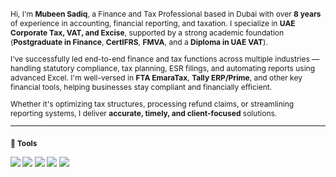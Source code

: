 <span style="font-size:12px">
Hi, I'm <b>Mubeen Sadiq</b>, a Finance and Tax Professional based in Dubai with over <b>8 years</b> of experience in accounting, financial reporting, and taxation. I specialize in <b>UAE Corporate Tax, VAT, and Excise</b>, supported by a strong academic foundation (<b>Postgraduate in Finance</b>, <b>CertIFRS</b>, <b>FMVA</b>, and a <b>Diploma in UAE VAT</b>).

I've successfully led end-to-end finance and tax functions across multiple industries — handling statutory compliance, tax planning, ESR filings, and automating reports using advanced Excel. I'm well-versed in <b>FTA EmaraTax</b>, <b>Tally ERP/Prime</b>, and other key financial tools, helping businesses stay compliant and financially efficient.

Whether it's optimizing tax structures, processing refund claims, or streamlining reporting systems, I deliver <b>accurate, timely, and client-focused</b> solutions.
</span>

---

### <span style="font-size:12px">🧰 Tools</span>

<p align="left">
  <img src="https://img.shields.io/badge/Microsoft_Excel-217346?style=flat&logoColor=white"/>
  <img src="https://img.shields.io/badge/Tally_Prime-009DC4?style=flat&logoColor=white"/>
  <img src="https://img.shields.io/badge/Zoho_CRM-FC4C02?style=flat&logoColor=white"/>
  <img src="https://img.shields.io/badge/EmaraTax-007B8A?style=flat&logoColor=white"/>
  <img src="https://img.shields.io/badge/Power_BI-F2C811?style=flat&logoColor=black"/>
</p>
